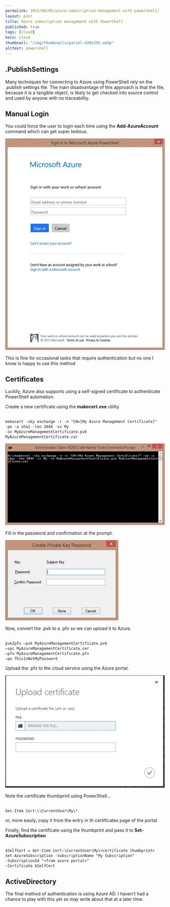 ```yaml
---
permalink: 2015/08/05/azure-subscription-management-with-powershell/
layout: post
title: Azure subscription management with PowerShell
published: true
tags: [cloud]
hero: cloud
thumbnail: "/img/thumbnails/parcel-420x255.webp"
alttext: powershell
---
```


## .PublishSettings

Many techniques for connecting to Azure using PowerShell rely on the .publish settings file. The
main disadvantage of this approach is that the file, because it is a tangible object, is likely
to get checked into source control and used by anyone with no traceability.

## Manual Login

You could force the user to login each time using the **Add-AzureAccount** command which can get
super tedious.

![azure login](/img/posts/azure-subscription-management-with-powershell/azure-login.webp)

This is fine for occasional tasks that require authentication but no one I know
is happy to use this method

## Certificates

Luckily, Azure also supports using a self-signed certificate to authenticate PowerShell
automation.

Create a new certificate using the **makecert.exe** utility

```

makecert -sky exchange -r -n "CN=[My Azure Management Certificate]"
-pe -a sha1 -len 2048 -ss My
-sv MyAzureManagementCertificate.pvk
MyAzureManagementCertificate.cer

```

![makecert](/img/posts/azure-subscription-management-with-powershell/make-cert-command-line.webp)

Fill in the password and confirmation at the prompt.

![password](/img/posts/azure-subscription-management-with-powershell/make-cert-password.webp)

Now, convert the .pvk to a .pfx so we can upload it to Azure.

```

pvk2pfx –pvk MyAzureManagementCertificate.pvk
–spc MyAzureManagementCertificate.cer
–pfx MyAzureManagementCertificate.pfx
–po ThisIsNotMyPassword

```

Upload the .pfx to the cloud service using the Azure portal.

![azure upload](/img/posts/azure-subscription-management-with-powershell/azure-upload.webp)

Note the certificate thumbprint using PowerShell...

```

Get-Item Cert:\\CurrentUser\My\*
```

or, more easily, copy it from the entry in th certificates page of the portal.

Finally, find the certificate using the thumbprint and pass it to **Set-AzureSubscription**

```

$SelfCert = Get-Item Cert:\CurrentUser\My\<certificate thumbprint>
Set-AzureSubscription -SubscriptionName "My Subscription"
-SubscriptionId "<from azure portal>"
-Certificate $SelfCert

```

## ActiveDirectory

The final method of authentication is using Azure AD. I haven't had a chance to play with this yet
so may write about that at a later time.
